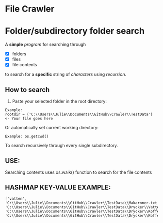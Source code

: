 # File Crawler
# Folder/subdirectory folder search

A __simple__ _program_ for searching through 

* [x] folders
* [x] files
* [x] file contents 

to search for a __specific__ string of *characters* using _recursion._

## How to search
1. Paste your selected folder in the root directory:
```
Example:
rootdir = ('C:\\Users\\Julie\\Documents\\GitHub\\Crawler\\TestData') <- Your file goes here
```

Or automatically set current working directory:

```
Example: os.getcwd()
```

To search recursively through every single subdirectory.

## USE:
Searching contents uses os.walk() function to search for the file contents

## HASHMAP KEY-VALUE EXAMPLE:
```
['vatten', 'C:\\Users\\Julie\\Documents\\GitHub\\Crawler\\TestData\\Makaroner.txt', 'C:\\Users\\Julie\\Documents\\GitHub\\Crawler\\TestData\\Drycker\\Vatten.md', 'C:\\Users\\Julie\\Documents\\GitHub\\Crawler\\TestData\\Drycker\\KoffeinDrycker\\ColaZero.txt', 'C:\\Users\\Julie\\Documents\\GitHub\\Crawler\\TestData\\Drycker\\KoffeinDrycker\\Kaffe.txt']

```

